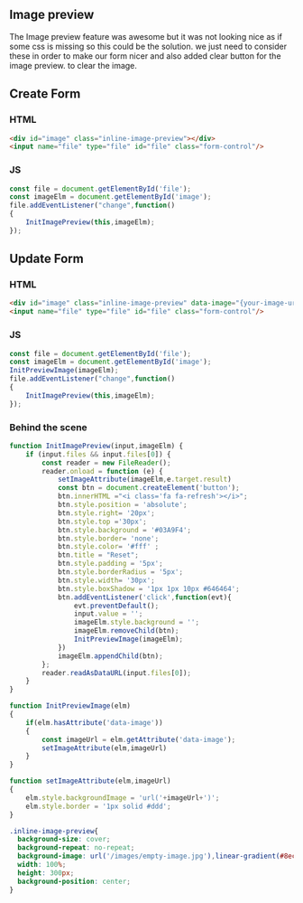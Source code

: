 ## Image preview

The Image preview feature was awesome but it was not looking nice as if some css is missing so this could be the solution.
we just need to consider these in order to make our form nicer and also added clear button for the image preview. to clear the image.

Create Form
-

### HTML
```html
<div id="image" class="inline-image-preview"></div>
<input name="file" type="file" id="file" class="form-control"/>
```
### JS
```js
const file = document.getElementById('file');  
const imageElm = document.getElementById('image');  
file.addEventListener("change",function()  
{  
    InitImagePreview(this,imageElm);  
});
```

Update Form
-

### HTML
```html
<div id="image" class="inline-image-preview" data-image="{your-image-url}"></div>
<input name="file" type="file" id="file" class="form-control"/>
```

### JS

```js
const file = document.getElementById('file');  
const imageElm = document.getElementById('image');  
InitPreviewImage(imageElm);  
file.addEventListener("change",function()  
{  
    InitImagePreview(this,imageElm);  
});
```

### Behind the scene

```js
function InitImagePreview(input,imageElm) {
    if (input.files && input.files[0]) {
        const reader = new FileReader();
        reader.onload = function (e) {
            setImageAttribute(imageElm,e.target.result)
            const btn = document.createElement('button');
            btn.innerHTML ="<i class='fa fa-refresh'></i>";
            btn.style.position = 'absolute';
            btn.style.right= '20px';
            btn.style.top ='30px';
            btn.style.background = '#03A9F4';
            btn.style.border= 'none';
            btn.style.color= '#fff' ;
            btn.title = "Reset";
            btn.style.padding = '5px';
            btn.style.borderRadius = '5px';
            btn.style.width= '30px';
            btn.style.boxShadow = '1px 1px 10px #646464';
            btn.addEventListener('click',function(evt){
                evt.preventDefault();
                input.value = '';
                imageElm.style.background = '';
                imageElm.removeChild(btn);
                InitPreviewImage(imageElm);
            })
            imageElm.appendChild(btn);
        };
        reader.readAsDataURL(input.files[0]);
    }
}

function InitPreviewImage(elm)
{
    if(elm.hasAttribute('data-image'))
    {
        const imageUrl = elm.getAttribute('data-image');
        setImageAttribute(elm,imageUrl)
    }
}

function setImageAttribute(elm,imageUrl)
{
    elm.style.backgroundImage = 'url('+imageUrl+')';
    elm.style.border = '1px solid #ddd';
}

```


```css
.inline-image-preview{
  background-size: cover;
  background-repeat: no-repeat;
  background-image: url('/images/empty-image.jpg'),linear-gradient(#8ec0ff, #3f8bc6);
  width: 100%;
  height: 300px;
  background-position: center;
}
```